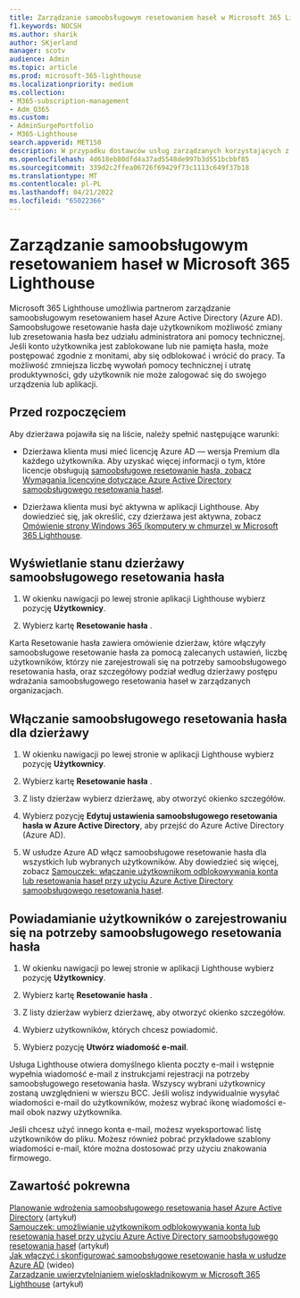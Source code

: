 ```yaml
---
title: Zarządzanie samoobsługowym resetowaniem haseł w Microsoft 365 Lighthouse
f1.keywords: NOCSH
ms.author: sharik
author: SKjerland
manager: scotv
audience: Admin
ms.topic: article
ms.prod: microsoft-365-lighthouse
ms.localizationpriority: medium
ms.collection:
- M365-subscription-management
- Adm_O365
ms.custom:
- AdminSurgePortfolio
- M365-Lighthouse
search.appverid: MET150
description: W przypadku dostawców usług zarządzanych korzystających z Microsoft 365 Lighthouse dowiedz się, jak zarządzać samoobsługowym resetowaniem haseł.
ms.openlocfilehash: 4d618eb80dfd4a37ad5548de997b3d551bcbbf85
ms.sourcegitcommit: 339d2c2ffea06726f69429f73c1113c649f37b18
ms.translationtype: MT
ms.contentlocale: pl-PL
ms.lasthandoff: 04/21/2022
ms.locfileid: "65022366"
---
```

# <a name="manage-self-service-password-reset-in-microsoft-365-lighthouse"></a>Zarządzanie samoobsługowym resetowaniem haseł w Microsoft 365 Lighthouse

Microsoft 365 Lighthouse umożliwia partnerom zarządzanie samoobsługowym resetowaniem haseł Azure Active Directory (Azure AD). Samoobsługowe resetowanie hasła daje użytkownikom możliwość zmiany lub zresetowania hasła bez udziału administratora ani pomocy technicznej. Jeśli konto użytkownika jest zablokowane lub nie pamięta hasła, może postępować zgodnie z monitami, aby się odblokować i wrócić do pracy. Ta możliwość zmniejsza liczbę wywołań pomocy technicznej i utratę produktywności, gdy użytkownik nie może zalogować się do swojego urządzenia lub aplikacji.

## <a name="before-you-begin"></a>Przed rozpoczęciem

Aby dzierżawa pojawiła się na liście, należy spełnić następujące warunki:

- Dzierżawa klienta musi mieć licencję Azure AD — wersja Premium dla każdego użytkownika. Aby uzyskać więcej informacji o tym, które licencje obsługują [samoobsługowe resetowanie hasła, zobacz Wymagania licencyjne dotyczące Azure Active Directory samoobsługowego resetowania haseł](/azure/active-directory/authentication/concept-sspr-licensing).

- Dzierżawa klienta musi być aktywna w aplikacji Lighthouse. Aby dowiedzieć się, jak określić, czy dzierżawa jest aktywna, zobacz [Omówienie strony Windows 365 (komputery w chmurze) w Microsoft 365 Lighthouse](m365-lighthouse-tenants-page-overview.md).

## <a name="view-sspr-tenant-status"></a>Wyświetlanie stanu dzierżawy samoobsługowego resetowania hasła

1. W okienku nawigacji po lewej stronie aplikacji Lighthouse wybierz pozycję **Użytkownicy**.

2. Wybierz kartę **Resetowanie hasła** .

Karta Resetowanie hasła zawiera omówienie dzierżaw, które włączyły samoobsługowe resetowanie hasła za pomocą zalecanych ustawień, liczbę użytkowników, którzy nie zarejestrowali się na potrzeby samoobsługowego resetowania hasła, oraz szczegółowy podział według dzierżawy postępu wdrażania samoobsługowego resetowania haseł w zarządzanych organizacjach.

## <a name="enable-sspr-for-a-tenant"></a>Włączanie samoobsługowego resetowania hasła dla dzierżawy

1. W okienku nawigacji po lewej stronie w aplikacji Lighthouse wybierz pozycję **Użytkownicy**.

2. Wybierz kartę **Resetowanie hasła** .

3. Z listy dzierżaw wybierz dzierżawę, aby otworzyć okienko szczegółów.

4. Wybierz pozycję **Edytuj ustawienia samoobsługowego resetowania hasła w Azure Active Directory**, aby przejść do Azure Active Directory (Azure AD).

5. W usłudze Azure AD włącz samoobsługowe resetowanie hasła dla wszystkich lub wybranych użytkowników. Aby dowiedzieć się więcej, zobacz [Samouczek: włączanie użytkownikom odblokowywania konta lub resetowania haseł przy użyciu Azure Active Directory samoobsługowego resetowania haseł](/azure/active-directory/authentication/tutorial-enable-sspr).

## <a name="notify-users-to-register-for-sspr"></a>Powiadamianie użytkowników o zarejestrowaniu się na potrzeby samoobsługowego resetowania hasła

1. W okienku nawigacji po lewej stronie w aplikacji Lighthouse wybierz pozycję **Użytkownicy**.

2. Wybierz kartę **Resetowanie hasła** .

3. Z listy dzierżaw wybierz dzierżawę, aby otworzyć okienko szczegółów.

4. Wybierz użytkowników, których chcesz powiadomić.

5. Wybierz pozycję **Utwórz wiadomość e-mail**.

Usługa Lighthouse otwiera domyślnego klienta poczty e-mail i wstępnie wypełnia wiadomość e-mail z instrukcjami rejestracji na potrzeby samoobsługowego resetowania hasła. Wszyscy wybrani użytkownicy zostaną uwzględnieni w wierszu BCC. Jeśli wolisz indywidualnie wysyłać wiadomości e-mail do użytkowników, możesz wybrać ikonę wiadomości e-mail obok nazwy użytkownika.

Jeśli chcesz użyć innego konta e-mail, możesz wyeksportować listę użytkowników do pliku. Możesz również pobrać przykładowe szablony wiadomości e-mail, które można dostosować przy użyciu znakowania firmowego.

## <a name="related-content"></a>Zawartość pokrewna

[Planowanie wdrożenia samoobsługowego resetowania haseł Azure Active Directory](/azure/active-directory/authentication/howto-sspr-deployment) (artykuł)\
[Samouczek: umożliwianie użytkownikom odblokowywania konta lub resetowania haseł przy użyciu Azure Active Directory samoobsługowego resetowania haseł](/azure/active-directory/authentication/tutorial-enable-sspr) (artykuł)\
[Jak włączyć i skonfigurować samoobsługowe resetowanie hasła w usłudze Azure AD](https://www.youtube.com/watch?v=rA8TvhNcCvQ) (wideo)\
[Zarządzanie uwierzytelnianiem wieloskładnikowym w Microsoft 365 Lighthouse](m365-lighthouse-manage-mfa.md) (artykuł)
